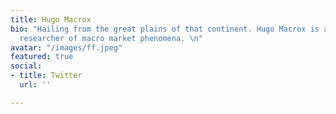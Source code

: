 ```yaml
---
title: Hugo Macrox
bio: "Hailing from the great plains of that continent. Hugo Macrox is an analyst and
  researcher of macro market phenomena. \n"
avatar: "/images/ff.jpeg"
featured: true
social:
- title: Twitter
  url: ''

---
```

